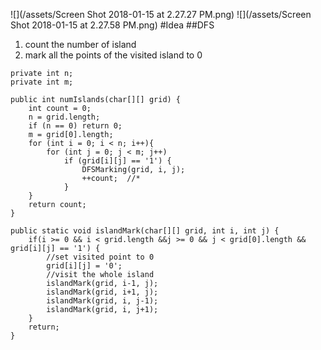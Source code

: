 ![](/assets/Screen Shot 2018-01-15 at 2.27.27 PM.png)
![](/assets/Screen Shot 2018-01-15 at 2.27.58 PM.png)
#Idea
##DFS
1. count the number of island
2. mark all the points of the visited island to 0

```
private int n;
private int m;

public int numIslands(char[][] grid) {
    int count = 0;
    n = grid.length;
    if (n == 0) return 0;
    m = grid[0].length;
    for (int i = 0; i < n; i++){
        for (int j = 0; j < m; j++)
            if (grid[i][j] == '1') {
                DFSMarking(grid, i, j);
                ++count;  //*
            }
    }    
    return count;
}

public static void islandMark(char[][] grid, int i, int j) {
	if(i >= 0 && i < grid.length &&j >= 0 && j < grid[0].length && grid[i][j] == '1') {
	    //set visited point to 0
	    grid[i][j] = '0';
	    //visit the whole island
	    islandMark(grid, i-1, j);
	    islandMark(grid, i+1, j);
	    islandMark(grid, i, j-1);
	    islandMark(grid, i, j+1);
	}
	return;
}
```